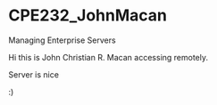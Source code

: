 # CPE232_JohnMacan
Managing Enterprise Servers

Hi this is John Christian R. Macan accessing remotely.

Server is nice

:) 
